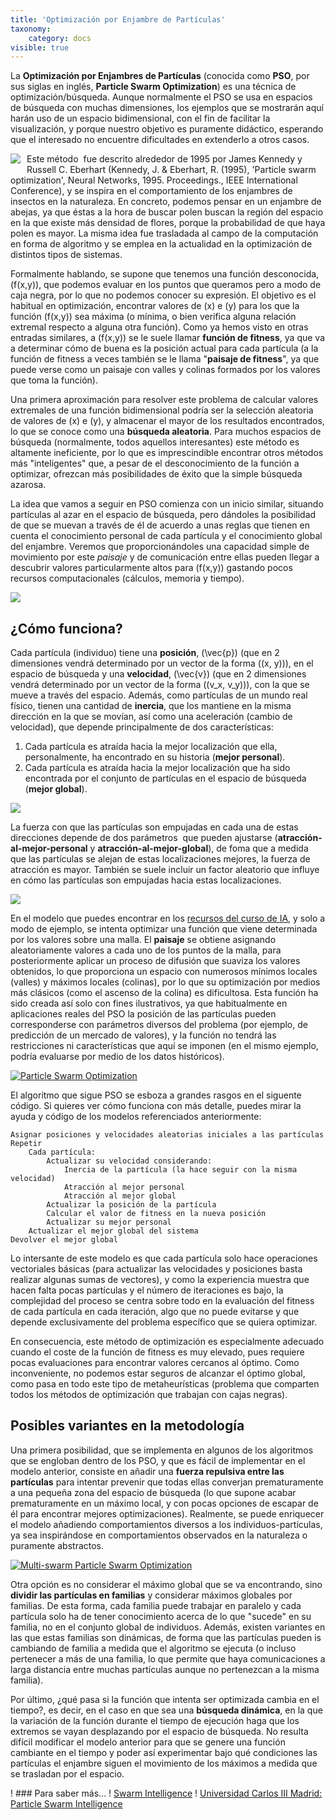 ```yaml
---
title: 'Optimización por Enjambre de Partículas'
taxonomy:
    category: docs
visible: true
---
```


La **Optimización por Enjambres de Partículas** (conocida como **PSO**, por sus siglas en inglés, **Particle Swarm Optimization**) es una técnica de optimización/búsqueda. Aunque normalmente el PSO se usa en espacios de búsqueda con muchas dimensiones, los ejemplos que se mostrarán aquí harán uso de un espacio bidimensional, con el fin de facilitar la visualización, y porque nuestro objetivo es puramente didáctico, esperando que el interesado no encuentre dificultades en extenderlo a otros casos.

<img style="float:left;margin:0 10px 10px 0;" src="http://www.cs.us.es/~fsancho/images/2016-11/abeja.jpg"/> Este método  fue descrito alrededor de 1995 por James Kennedy y Russell C. Eberhart (Kennedy, J. & Eberhart, R. (1995), 'Particle swarm optimization', Neural Networks, 1995. Proceedings., IEEE International Conference), y se inspira en el comportamiento de los enjambres de insectos en la naturaleza. En concreto, podemos pensar en un enjambre de abejas, ya que éstas a la hora de buscar polen buscan la región del espacio en la que existe más densidad de flores, porque la probabilidad de que haya polen es mayor. La misma idea fue trasladada al campo de la computación en forma de algoritmo y se emplea en la actualidad en la optimización de distintos tipos de sistemas.

Formalmente hablando, se supone que tenemos una función desconocida, \(f(x,y)\), que podemos evaluar en los puntos que queramos pero a modo de caja negra, por lo que no podemos conocer su expresión. El objetivo es el habitual en optimización, encontrar valores de \(x\) e \(y\) para los que la función \(f(x,y)\) sea máxima (o mínima, o bien verifica alguna relación extremal respecto a alguna otra función). Como ya hemos visto en otras entradas similares, a \(f(x,y)\) se le suele llamar **función de fitness**, ya que va a determinar cómo de buena es la posición actual para cada partícula (a la función de fitness a veces también se le llama "**paisaje de fitness**", ya que puede verse como un paisaje con valles y colinas formados por los valores que toma la función).

Una primera aproximación para resolver este problema de calcular valores extremales de una función bidimensional podría ser la selección aleatoria de valores de \(x\) e \(y\), y almacenar el mayor de los resultados encontrados, lo que se conoce como una **búsqueda aleatoria**. Para muchos espacios de búsqueda (normalmente, todos aquellos interesantes) este método es altamente ineficiente, por lo que es imprescindible encontrar otros métodos más "inteligentes" que, a pesar de el desconocimiento de la función a optimizar, ofrezcan más posibilidades de éxito que la simple búsqueda azarosa.

La idea que vamos a seguir en PSO comienza con un inicio similar, situando partículas al azar en el espacio de búsqueda, pero dándoles la posibilidad de que se muevan a través de él de acuerdo a unas reglas que tienen en cuenta el conocimiento personal de cada partícula y el conocimiento global del enjambre. Veremos que proporcionándoles una capacidad simple de movimiento por este _paisaje_ y de comunicación entre ellas pueden llegar a descubrir valores particularmente altos para \(f(x,y)\) gastando pocos recursos computacionales (cálculos, memoria y tiempo). 

<img src="http://www.cs.us.es/~fsancho/images/2016-11/swarm.jpg"/>

## ¿Cómo funciona?

Cada partícula (individuo) tiene una **posición**, \(\vec{p}\) (que en 2 dimensiones vendrá determinado por un vector de la forma \((x, y)\)), en el espacio de búsqueda y una **velocidad**, \(\vec{v}\) (que en 2 dimensiones vendrá determinado por un vector de la forma \((v_x, v_y)\)), con la que se mueve a través del espacio. Además, como partículas de un mundo real físico, tienen una cantidad de **inercia**, que los mantiene en la misma dirección en la que se movían, así como una aceleración (cambio de velocidad), que depende principalmente de dos características:

1.  Cada partícula es atraída hacia la mejor localización que ella, personalmente, ha encontrado en su historia (**mejor personal**).
2.  Cada partícula es atraída hacia la mejor localización que ha sido encontrada por el conjunto de partículas en el espacio de búsqueda (**mejor global**).

<img src="http://www.cs.us.es/~fsancho/images/2016-11/pso2.jpeg"/>

La fuerza con que las partículas son empujadas en cada una de estas direcciones depende de dos parámetros  que pueden ajustarse (**atracción-al-mejor-personal** y **atracción-al-mejor-global**), de foma que a medida que las partículas se alejan de estas localizaciones mejores, la fuerza de atracción es mayor. También se suele incluir un factor aleatorio que influye en cómo las partículas son empujadas hacia estas localizaciones.

<img src="http://www.cs.us.es/~fsancho/images/2016-11/pso3.gif"/>

En el modelo que puedes encontrar en los [recursos del curso de IA](https://github.com/fsancho/IA), y solo a modo de ejemplo, se intenta optimizar una función que viene determinada por los valores sobre una malla. El **paisaje** se obtiene asignando aleatoriamente valores a cada uno de los puntos de la malla, para posteriormente aplicar un proceso de difusión que suaviza los valores obtenidos, lo que proporciona un espacio con numerosos mínimos locales (valles) y máximos locales (colinas), por lo que su optimización por medios más clásicos (como el ascenso de la colina) es dificultosa. Esta función ha sido creada así solo con fines ilustrativos, ya que habitualmente en aplicaciones reales del PSO la posición de las partículas pueden corresponderse con parámetros diversos del problema (por ejemplo, de predicción de un mercado de valores), y la función no tendrá las restricciones ni características que aquí se imponen (en el mismo ejemplo, podría evaluarse por medio de los datos históricos).

[![Particle Swarm Optimization](http://i2.ytimg.com/vi/3LdgzUIwvXU/default.jpg)](#entry-256158369)

El algoritmo que sigue PSO se esboza a grandes rasgos en el siguente código. Si quieres ver cómo funciona con más detalle, puedes mirar la ayuda y código de los modelos referenciados anteriormente:

    Asignar posiciones y velocidades aleatorias iniciales a las partículas
    Repetir
        Cada partícula:
            Actualizar su velocidad considerando:
                Inercia de la partícula (la hace seguir con la misma velocidad)
                Atracción al mejor personal
                Atracción al mejor global
            Actualizar la posición de la partícula
            Calcular el valor de fitness en la nueva posición
            Actualizar su mejor personal
        Actualizar el mejor global del sistema
    Devolver el mejor global

Lo intersante de este modelo es que cada partícula solo hace operaciones vectoriales básicas (para actualizar las velocidades y posiciones basta realizar algunas sumas de vectores), y como la experiencia muestra que hacen falta pocas partículas y el número de iteraciones es bajo, la complejidad del proceso se centra sobre todo en la evaluación del fitness de cada partícula en cada iteración, algo que no puede evitarse y que depende exclusivamente del problema específico que se quiera optimizar.

En consecuencia, este método de optimización es especialmente adecuado cuando el coste de la función de fitness es muy elevado, pues requiere pocas evaluaciones para encontrar valores cercanos al óptimo. Como inconveniente, no podemos estar seguros de alcanzar el óptimo global, como pasa en todo este tipo de metaheurísticas (problema que comparten todos los métodos de optimización que trabajan con cajas negras).

## Posibles variantes en la metodología

Una primera posibilidad, que se implementa en algunos de los algoritmos que se engloban dentro de los PSO, y que es fácil de implementar en el modelo anterior, consiste en añadir una **fuerza repulsiva entre las partículas** para intentar prevenir que todas ellas converjan prematuramente a una pequeña zona del espacio de búsqueda (lo que supone acabar prematuramente en un máximo local, y con pocas opciones de escapar de él para encontrar mejores optimizaciones). Realmente, se puede enriquecer el modelo añadiendo comportamientos diversos a los individuos-partículas, ya sea inspirándose en comportamientos observados en la naturaleza o puramente abstractos.

[![Multi-swarm Particle Swarm Optimization](http://i2.ytimg.com/vi/KL52OBS53lY/default.jpg)](#entry-167389211)

Otra opción es no considerar el máximo global que se va encontrando, sino **dividir las partículas en familias** y considerar máximos globales por familias. De esta forma, cada familia puede trabajar en paralelo y cada partícula solo ha de tener conocimiento acerca de lo que "sucede" en su familia, no en el conjunto global de individuos. Además, existen variantes en las que estas familias son dinámicas, de forma que las partículas pueden is cambiando de familia a medida que el algoritmo se ejecuta (o incluso pertenecer a más de una familia, lo que permite que haya comunicaciones a larga distancia entre muchas partículas aunque no pertenezcan a la misma familia).

Por último, ¿qué pasa si la función que intenta ser optimizada cambia en el tiempo?, es decir, en el caso en que sea una **búsqueda dinámica**, en la que la variación de la función durante el tiempo de ejecución haga que los extremos se vayan desplazando por el espacio de búsqueda. No resulta difícil modificar el modelo anterior para que se genere una función cambiante en el tiempo y poder así experimentar bajo qué condiciones las partículas el enjambre siguen el movimiento de los máximos a medida que se trasladan por el espacio.

! ### Para saber más...
! [Swarm Intelligence](http://www.swarmintelligence.org/)
! [Universidad Carlos III Madrid: Particle Swarm Intelligence](http://tracer.uc3m.es/tws/pso/)